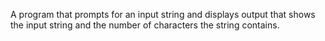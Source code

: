 A program that prompts for an input string and displays output that shows the input string and the number of characters the string contains.
